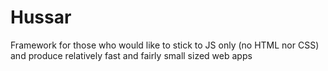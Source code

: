 # Hussar
Framework for those who would like to stick to JS only (no HTML nor CSS) and produce relatively fast and fairly small sized web apps

